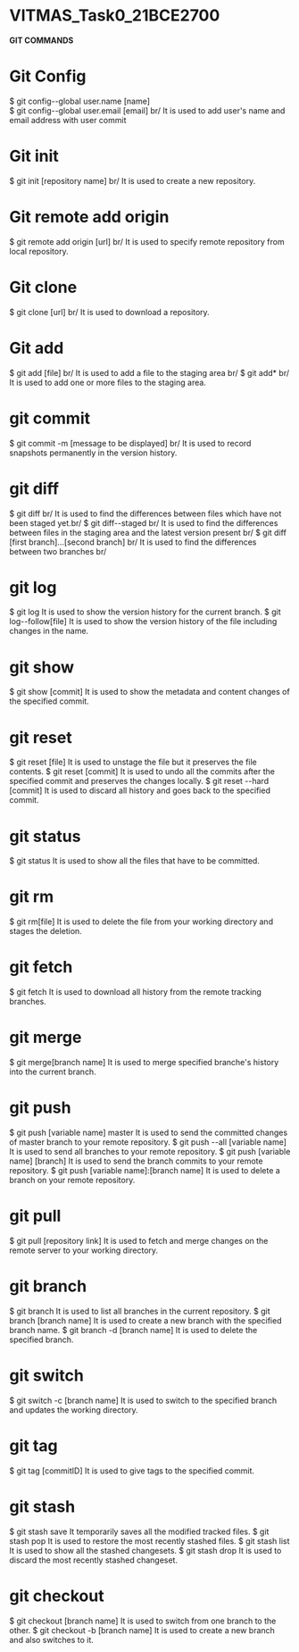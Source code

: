 # VITMAS_Task0_21BCE2700

**GIT COMMANDS**

# Git Config
$ git config--global user.name [name] <br/>
$ git config--global user.email [email] br/
It is used to add user's name and email address with user commit

# Git init
$ git init [repository name] br/
It is used to create a new repository.

# Git remote add origin
$ git remote add origin [url] br/
It is used to specify remote repository from local repository.

# Git clone 
$ git clone [url] br/
It is used to download a repository.

# Git add
$ git add [file] br/
It is used to add a file to the staging area br/
$ git add* br/
It is used to add one or more files to the staging area.

# git commit
$ git commit -m [message to be displayed] br/
It is used to record snapshots permanently in the version history.

# git diff
$ git diff br/
It is used to find the differences between files which have not been staged yet.br/
$ git diff--staged br/
It is used to find the differences between files in the staging area and the latest version present br/
$ git diff [first branch]...[second branch] br/
It is used to find the differences between two branches br/

# git log
$ git log
It is used to show the version history for the current branch.
$ git log--follow[file]
It is used to show the version history of the file including changes in the name.

# git show
$ git show [commit]
It is used to show the metadata and content changes of the specified commit.

# git reset
$ git reset [file]
It is used to unstage the file but it preserves the file contents.
$ git reset [commit]
It is used to undo all the commits after the specified commit and preserves the changes locally.
$ git reset --hard [commit]
It is used to discard all history and goes back to the specified commit.

# git status
$ git status
It is used to show all the files that have to be committed.

# git rm
$ git rm[file]
It is used to delete the file from your working directory and stages the deletion.

# git fetch
$ git fetch
It is used to download all history from the remote tracking branches.

# git merge
$ git merge[branch name]
It is used to merge specified branche's history into the current branch.

# git push
$ git push [variable name] master
It is used to send the committed changes of master branch to your remote repository.
$ git push --all [variable name]
It is used to send all branches to your remote repository.
$ git push [variable name] [branch]
It is used to send the branch commits to your remote repository.
$ git push [variable name]:[branch name]
It is used to delete a branch on your remote repository.

# git pull
$ git pull [repository link]
It is used to fetch and merge changes on the remote server to your working directory.

# git branch
$ git branch
It is used to list all branches in the current repository.
$ git branch [branch name]
It is used to create a new branch with the specified branch name.
$ git branch -d [branch name]
It is used to delete the specified branch.

# git switch
$ git switch -c [branch name]
It is used to switch to the specified branch and updates the working directory.

# git tag
$ git tag [commitID]
It is used to give tags to the specified commit.

# git stash
$ git stash save
It temporarily saves all the modified tracked files.
$ git stash pop
It is used to restore the most recently stashed files.
$ git stash list
It is used to show all the stashed changesets.
$ git stash drop
It is used to discard the most recently stashed changeset.

# git checkout
$ git checkout [branch name]
It is used to switch from one branch to the other.
$ git checkout -b [branch name]
It is used to create a new branch and also switches to it.
